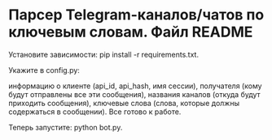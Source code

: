 # Парсер Telegram-каналов/чатов по ключевым словам. Файл README

Установите зависимости: pip install -r requirements.txt.

Укажите в config.py:

информацию о клиенте (api_id, api_hash, имя сессии),
получателя (кому будут отправлены все эти сообщения),
названия каналов (откуда будут приходить сообщения),
ключевые слова (слова, которые должны содержаться в сообщении).
Все готово к работе.

Теперь запустите: python bot.py.
